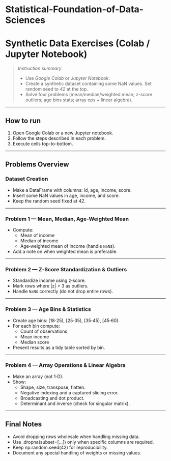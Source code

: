 # Statistical-Foundation-of-Data-Sciences


# Synthetic Data Exercises (Colab / Jupyter Notebook)


> *Instruction summary*
>
> - Use *Google Colab* or *Jupyter Notebook*.
> - Create a synthetic dataset containing some NaN values. Set random seed to *42* at the top.
> - Solve four problems (mean/median/weighted mean; z-score outliers; age bins stats; array ops + linear algebra).

---

## How to run

1. Open Google Colab or a new Jupyter notebook.
2. Follow the steps described in each problem.
3. Execute cells top-to-bottom.

---

## Problems Overview

### Dataset Creation
- Make a DataFrame with columns: id, age, income, score.
- Insert some NaN values in age, income, and score.
- Keep the random seed fixed at *42*.

---

### Problem 1 — Mean, Median, Age‑Weighted Mean
- Compute:
  - Mean of income
  - Median of income
  - Age‑weighted mean of income (handle `NaN`s).
- Add a note on when weighted mean is preferable.

---

### Problem 2 — Z‑Score Standardization & Outliers
- Standardize income using z‑score.
- Mark rows where |z| > 3 as outliers.
- Handle `NaN`s correctly (do not drop entire rows).

---

### Problem 3 — Age Bins & Statistics
- Create age bins: [18‑25), [25‑35), [35‑45), [45‑60).
- For each bin compute:
  - Count of observations
  - Mean income
  - Median score
- Present results as a tidy table sorted by bin.

---

### Problem 4 — Array Operations & Linear Algebra
- Make an array (not 1‑D).
- Show:
  - Shape, size, transpose, flatten.
  - Negative indexing and a captured slicing error.
  - Broadcasting and dot product.
  - Determinant and inverse (check for singular matrix).

---

## Final Notes
- Avoid dropping rows wholesale when handling missing data.
- Use .dropna(subset=[...]) only when specific columns are required.
- Keep np.random.seed(42) for reproducibility.
- Document any special handling of weights or missing values.
